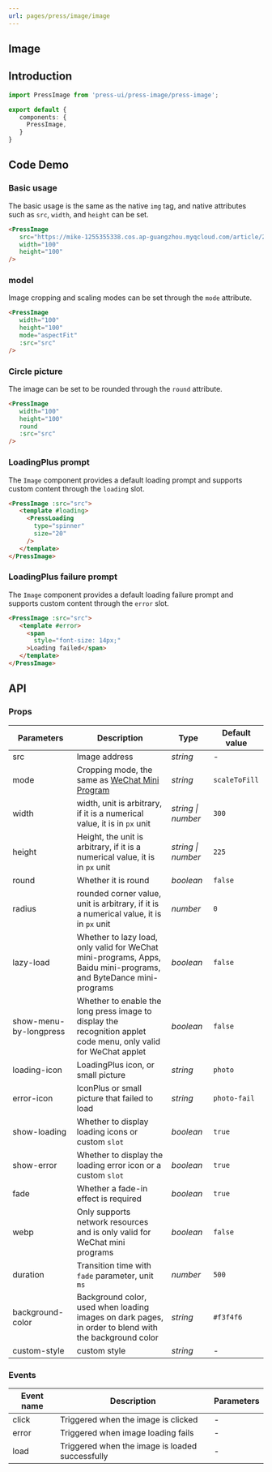 ```yaml
---
url: pages/press/image/image
---
```


## Image 


## Introduction

```ts
import PressImage from 'press-ui/press-image/press-image';

export default {
   components: {
     PressImage,
   }
}
```

## Code Demo

### Basic usage

The basic usage is the same as the native `img` tag, and native attributes such as `src`, `width`, and `height` can be set.

```html
<PressImage
   src="https://mike-1255355338.cos.ap-guangzhou.myqcloud.com/article/2023/10/own_mike_356f9fd1f505c35fa6.jpg"
   width="100"
   height="100"
/>
```

### model

Image cropping and scaling modes can be set through the `mode` attribute.

```html
<PressImage
   width="100"
   height="100"
   mode="aspectFit"
   :src="src"
/>
```

### Circle picture

The image can be set to be rounded through the `round` attribute.

```html
<PressImage
   width="100"
   height="100"
   round
   :src="src"
/>
```
### LoadingPlus prompt

The `Image` component provides a default loading prompt and supports custom content through the `loading` slot.

```html
<PressImage :src="src">
   <template #loading>
     <PressLoading
       type="spinner"
       size="20"
     />
   </template>
</PressImage>
```

### LoadingPlus failure prompt

The `Image` component provides a default loading failure prompt and supports custom content through the `error` slot.

```html
<PressImage :src="src">
   <template #error>
     <span
       style="font-size: 14px;"
     >Loading failed</span>
   </template>
</PressImage>
```


## API

### Props

| Parameters             | Description                                                                                                             | Type               | Default value |
| ---------------------- | ----------------------------------------------------------------------------------------------------------------------- | ------------------ | ------------- |
| src                    | Image address                                                                                                           | _string_           | -             |
| mode                   | Cropping mode, the same as [WeChat Mini Program](https://developers.weixin.qq.com/miniprogram/dev/component/image.html) | _string_           | `scaleToFill` |
| width                  | width, unit is arbitrary, if it is a numerical value, it is in `px` unit                                                | _string \| number_ | `300`         |
| height                 | Height, the unit is arbitrary, if it is a numerical value, it is in `px` unit                                           | _string \| number_ | `225`         |
| round                  | Whether it is round                                                                                                     | _boolean_          | `false`       |
| radius                 | rounded corner value, unit is arbitrary, if it is a numerical value, it is in `px` unit                                 | _number_           | `0`           |
| lazy-load              | Whether to lazy load, only valid for WeChat mini-programs, Apps, Baidu mini-programs, and ByteDance mini-programs       | _boolean_          | `false`       |
| show-menu-by-longpress | Whether to enable the long press image to display the recognition applet code menu, only valid for WeChat applet        | _boolean_          | `false`       |
| loading-icon           | LoadingPlus icon, or small picture                                                                                          | _string_           | `photo`       |
| error-icon             | IconPlus or small picture that failed to load                                                                               | _string_           | `photo-fail`  |
| show-loading           | Whether to display loading icons or custom `slot`                                                                       | _boolean_          | `true`        |
| show-error             | Whether to display the loading error icon or a custom `slot`                                                            | _boolean_          | `true`        |
| fade                   | Whether a fade-in effect is required                                                                                    | _boolean_          | `true`        |
| webp                   | Only supports network resources and is only valid for WeChat mini programs                                              | _boolean_          | `false`       |
| duration               | Transition time with `fade` parameter, unit `ms`                                                                        | _number_           | `500`         |
| background-color       | Background color, used when loading images on dark pages, in order to blend with the background color                   | _string_           | `#f3f4f6`     |
| custom-style           | custom style                                                                                                            | _string_           | -             |



### Events

| Event name | Description                                     | Parameters |
| ---------- | ----------------------------------------------- | ---------- |
| click      | Triggered when the image is clicked             | -          |
| error      | Triggered when image loading fails              | -          |
| load       | Triggered when the image is loaded successfully | -          |
